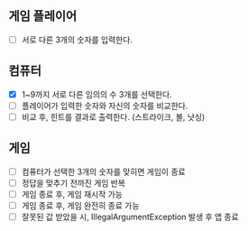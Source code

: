 ## 게임 플레이어
 - [ ] 서로 다른 3개의 숫자를 입력한다.

## 컴퓨터
 - [x] 1~9까지 서로 다른 임의의 수 3개를 선택한다.
 - [ ] 플레이어가 입력한 숫자와 자신의 숫자를 비교한다.
 - [ ] 비교 후, 힌트를 결과로 출력한다. (스트라이크, 볼, 낫싱)

## 게임
 - [ ] 컴퓨터가 선택한 3개의 숫자를 맞히면 게임이 종료
 - [ ] 정답을 맞추기 전까진 게임 반복
 - [ ] 게임 종료 후, 게임 재시작 가능
 - [ ] 게임 종료 후, 게임 완전히 종료 가능
 - [ ] 잘못된 값 받았을 시, IllegalArgumentException 발생 후 앱 종료